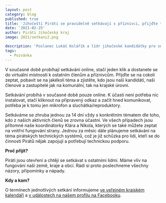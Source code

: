 ```yaml
---
layout: post
category: blog
published: true
title: 'Jihočeští Piráti se pravidelně setkávají s příznivci, přijďte také'
date: '2021-02-25'
author: Piráti Jihočeský kraj
image: 2021/setkani2.png

description: 'Poslanec Lukáš Kolářík a lídr jihočeské kandidátky pro sněmovní volby v roce 2021 se zapojil jako dobrovolník ve strakonické nemocnici. Kromě práce v Poslanecké sněmovně tak ještě vypomáhá bez nároku na odměnu a vyzývá k tomu další.'
tags:
  - Pozvánka
---
```

V současné době probíhají setkávání online, stačí jeden klik a dostanete se do virtuální místnosti k ostatním členům a příznivcům. Přijďte se na cokoli zeptat, pobavit se na jakékoli téma a zjistěte, kdo jsou naši kandidáti, naši členové a zastupitelé jak na komunální, tak na krajské úrovni.

Setkávání probíhá v současné době pouze online. K účasti není potřeba nic instalovat, stačí kliknout na připravený odkaz a začít hned komunikovat, potřeba je k tomu jen mikrofon a sluchátka/reproduktory.

Setkáváme se zhruba jednou za 14 dní vždy s konkrétním tématem dle toho, kdo z našich aktivních členů se zrovna účastní. Ve všech případech jsou přítomné naše koordinátorky Klára a Nikola, kterých se také můžete zeptat na vnitřní fungování strany. Jednou za měsíc dále plánujeme setkávání na téma pirátských technických systémů, což je již schůzka pro lidi, kteří se do činnosti Pirátů nějak zapojují a potřebují technickou podporu.

**Proč přijít?**
 
Piráti jsou otevření a chtějí se setkávat s ostatními lidmi. Máme vliv na fungování naší země, kraje a obcí. Rádi si proto poslechneme všechny názory, připomínky a nápady. 
 
**Kdy a kam?**
 
O termínech jednotlivých setkání informujeme [ve veřejném krajském kalendáři](https://calendar.google.com/calendar/embed?src=piratijih%40gmail.com&ctz=Europe%2FPrague) a 
[v událostech na našem profilu na Facebooku](https://www.facebook.com/pirati.jck/events/). 
 
